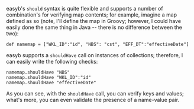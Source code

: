 easyb's `should` syntax is quite flexible and supports a number of combination's for verifying map contents; for example, imagine a map defined as so (note, I'll define the map in Groovy; however, I could have easily done the same thing in Java -- there is no difference between the two):

```
def namemap = ["WKL_ID":"id", "NBS": "cst", "EFF_DT":"effectiveDate"]
```

easyb supports a `shouldHave` call on instances of collections; therefore, I can easily write the following checks:
```
namemap.shouldHave "NBS"
namemap.shouldHave "WKL_ID":"id"
namemap.shouldHave "effectiveDate"
```
As you can see, with the `shouldHave` call, you can verify keys and values; what's more, you can even validate the presence of a name-value pair.
